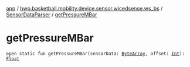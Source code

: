 [app](../../index.md) / [hwp.basketball.mobility.device.sensor.wicedsense.ws_bs](../index.md) / [SensorDataParser](index.md) / [getPressureMBar](.)

# getPressureMBar

`open static fun getPressureMBar(sensorData: `[`ByteArray`](https://kotlinlang.org/api/latest/jvm/stdlib/kotlin/-byte-array/index.html)`, offset: `[`Int`](https://kotlinlang.org/api/latest/jvm/stdlib/kotlin/-int/index.html)`): `[`Float`](https://kotlinlang.org/api/latest/jvm/stdlib/kotlin/-float/index.html)